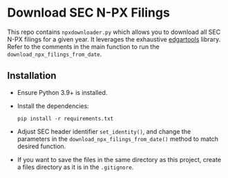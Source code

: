 # Download SEC N-PX Filings

This repo contains `npxdownloader.py` which allows you to download all SEC N-PX filings for a given year. It leverages the exhaustive [edgartools](https://github.com/dgunning/edgartools/) library. Refer to the comments in the main function to run the `download_npx_filings_from_date`.

## Installation

- Ensure Python 3.9+ is installed.
- Install the dependencies:

  `pip install -r requirements.txt`

- Adjust SEC header identifier `set_identity()`, and change the parameters in the `download_npx_filings_from_date()` method to match desired function.
- If you want to save the files in the same directory as this project, create a files directory as it is in the `.gitignore`.
